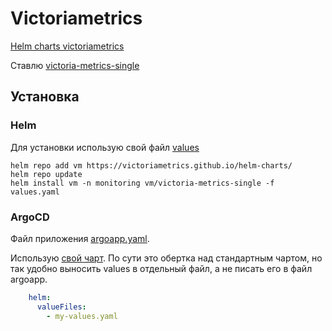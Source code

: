 # Victoriametrics

[Helm charts victoriametrics](https://github.com/VictoriaMetrics/helm-charts)

Ставлю [victoria-metrics-single](https://github.com/VictoriaMetrics/helm-charts/tree/master/charts/victoria-metrics-single)

## Установка

### Helm

Для установки использую свой файл [values](values.yaml)

    helm repo add vm https://victoriametrics.github.io/helm-charts/
    helm repo update
    helm install vm -n monitoring vm/victoria-metrics-single -f values.yaml

### ArgoCD

Файл приложения [argoapp.yaml](argoapp.yaml).

Использую [свой чарт](../../charts/02-victoriametrics). По сути это обертка над стандартным чартом, но так 
удобно выносить values в отдельный файл, а не писать его в файл argoapp.

```yaml
    helm:
      valueFiles:
        - my-values.yaml
```
